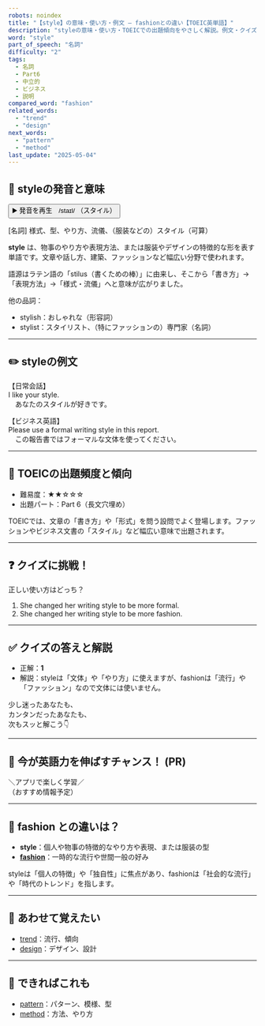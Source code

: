 ```yaml
---
robots: noindex
title: "【style】の意味・使い方・例文 ― fashionとの違い【TOEIC英単語】"
description: "styleの意味・使い方・TOEICでの出題傾向をやさしく解説。例文・クイズ付きでfashionとの違いもわかりやすく学べます。"
word: "style"
part_of_speech: "名詞"
difficulty: "2"
tags:
  - 名詞
  - Part6
  - 中立的
  - ビジネス
  - 説明
compared_word: "fashion"
related_words:
  - "trend"
  - "design"
next_words:
  - "pattern"
  - "method"
last_update: "2025-05-04"
---
```


## 🔰 styleの発音と意味

<button class="play-audio" onclick="playTTS('style')">
  <span class="play-audio-main">
    ▶️ 発音を再生　/staɪl/
  </span>
  <span class="play-audio-sub">
    （スタイル）
  </span>
</button>

[名詞] 様式、型、やり方、流儀、（服装などの）スタイル（可算）

**style** は、物事のやり方や表現方法、または服装やデザインの特徴的な形を表す単語です。文章や話し方、建築、ファッションなど幅広い分野で使われます。

語源はラテン語の「stilus（書くための棒）」に由来し、そこから「書き方」→「表現方法」→「様式・流儀」へと意味が広がりました。

他の品詞：  
- stylish：おしゃれな（形容詞）
- stylist：スタイリスト、（特にファッションの）専門家（名詞）

---

## ✏️ styleの例文

【日常会話】  
I like your style.  
　あなたのスタイルが好きです。

【ビジネス英語】  
Please use a formal writing style in this report.  
　この報告書ではフォーマルな文体を使ってください。

---

## 🎯 TOEICの出題頻度と傾向

- 難易度：★★☆☆☆
- 出題パート：Part 6（長文穴埋め）

TOEICでは、文章の「書き方」や「形式」を問う設問でよく登場します。ファッションやビジネス文書の「スタイル」など幅広い意味で出題されます。

---

## ❓ クイズに挑戦！

正しい使い方はどっち？

1. She changed her writing style to be more formal.  
2. She changed her writing style to be more fashion.

---

## ✅ クイズの答えと解説

- 正解：**1**
- 解説：styleは「文体」や「やり方」に使えますが、fashionは「流行」や「ファッション」なので文体には使いません。

少し迷ったあなたも、  
カンタンだったあなたも、  
次もスッと解こう👇️

---

## 🚀 今が英語力を伸ばすチャンス！ (PR)

<div class="info-center">
＼アプリで楽しく学習／<br>  
（おすすめ情報予定）
</div>

---

## 🤔  fashion との違いは？

- **style**：個人や物事の特徴的なやり方や表現、または服装の型
- **[fashion](/word/fashion/)**：一時的な流行や世間一般の好み

styleは「個人の特徴」や「独自性」に焦点があり、fashionは「社会的な流行」や「時代のトレンド」を指します。

---

## 🧩 あわせて覚えたい

- [trend](/word/trend/)：流行、傾向
- [design](/word/design/)：デザイン、設計

---

## 📖 できればこれも

- [pattern](/word/pattern/)：パターン、模様、型
- [method](/word/method/)：方法、やり方

<!-- cvid: aid27_bid16 -->
